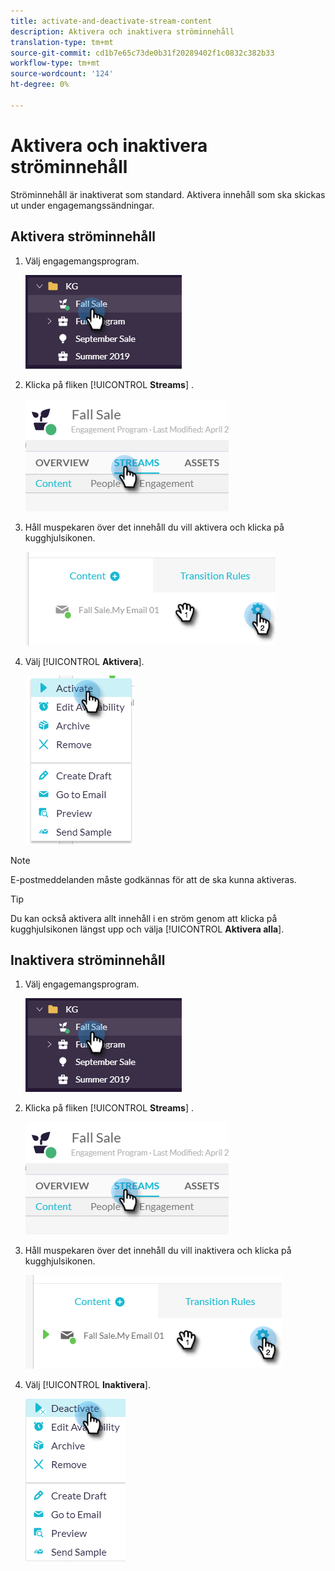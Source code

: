 ```yaml
---
title: activate-and-deactivate-stream-content
description: Aktivera och inaktivera ströminnehåll
translation-type: tm+mt
source-git-commit: cd1b7e65c73de0b31f20289402f1c0832c382b33
workflow-type: tm+mt
source-wordcount: '124'
ht-degree: 0%

---
```



# Aktivera och inaktivera ströminnehåll

Ströminnehåll är inaktiverat som standard. Aktivera innehåll som ska skickas ut under engagemangssändningar.

## Aktivera ströminnehåll

1. Välj engagemangsprogram.

   ![Bild ett](/help/sky/assets/engagement-programs/activate-and-deactivate-stream-content/activate-and-deactivate-stream-content-1.png)

1. Klicka på fliken [!UICONTROL **Streams**] .

   ![Bild två](/help/sky/assets/engagement-programs/activate-and-deactivate-stream-content/activate-and-deactivate-stream-content-2.png)

1. Håll muspekaren över det innehåll du vill aktivera och klicka på kugghjulsikonen.

   ![Bild tre](/help/sky/assets/engagement-programs/activate-and-deactivate-stream-content/activate-and-deactivate-stream-content-3.png)

1. Välj [!UICONTROL **Aktivera**].

   ![Bild fyra](/help/sky/assets/engagement-programs/activate-and-deactivate-stream-content/activate-and-deactivate-stream-content-4.png)

>[!NOTE]
>
>E-postmeddelanden måste godkännas för att de ska kunna aktiveras.

>[!TIP]
>
>Du kan också aktivera allt innehåll i en ström genom att klicka på kugghjulsikonen längst upp och välja [!UICONTROL **Aktivera alla**].

## Inaktivera ströminnehåll

1. Välj engagemangsprogram.

   ![Bild fem](/help/sky/assets/engagement-programs/activate-and-deactivate-stream-content/activate-and-deactivate-stream-content-5.png)

1. Klicka på fliken [!UICONTROL **Streams**] .

   ![Bild sex](/help/sky/assets/engagement-programs/activate-and-deactivate-stream-content/activate-and-deactivate-stream-content-6.png)

1. Håll muspekaren över det innehåll du vill inaktivera och klicka på kugghjulsikonen.

   ![Bild sju](/help/sky/assets/engagement-programs/activate-and-deactivate-stream-content/activate-and-deactivate-stream-content-7.png)

1. Välj [!UICONTROL **Inaktivera**].

   ![Bild åtta](/help/sky/assets/engagement-programs/activate-and-deactivate-stream-content/activate-and-deactivate-stream-content-8.png)
